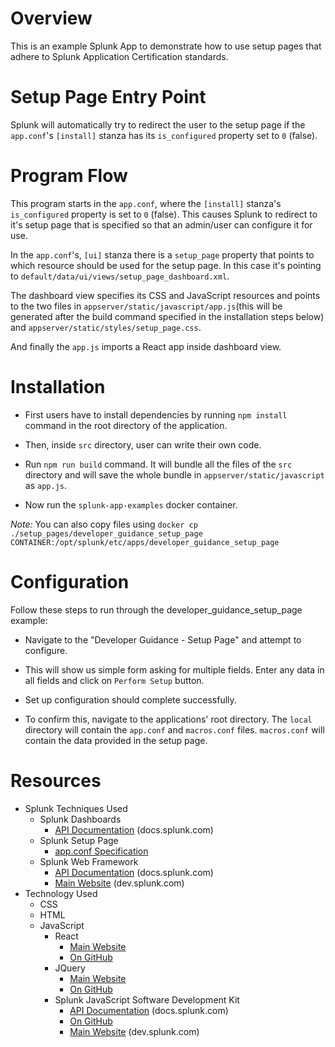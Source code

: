 # Overview

This is an example Splunk App to demonstrate how to use setup pages that adhere to Splunk Application Certification standards.

# Setup Page Entry Point

Splunk will automatically try to redirect the user to the setup page if the `app.conf`'s `[install]` stanza has its `is_configured` property set to `0` (false).

# Program Flow

This program starts in the `app.conf`, where the `[install]` stanza's `is_configured` property is set to `0` (false). This causes Splunk to redirect to it's setup page that is specified so that an admin/user can configure it for use.

In the `app.conf`'s, `[ui]` stanza there is a `setup_page` property that points to which resource should be used for the setup page. In this case it's pointing to `default/data/ui/views/setup_page_dashboard.xml`.

The dashboard view specifies its CSS and JavaScript resources and points to the two files in `appserver/static/javascript/app.js`(this will be generated after the build command specified in the installation steps below) and `appserver/static/styles/setup_page.css`.

And finally the `app.js` imports a React app inside dashboard view.

# Installation
- First users have to install dependencies by running `npm install` command in the root directory of the application.

- Then, inside `src` directory, user can write their own code.

- Run `npm run build` command. It will bundle all the files of the `src` directory and will save the whole bundle in `appserver/static/javascript` as `app.js`.

- Now run the `splunk-app-examples` docker container.

*Note:* You can also copy files using `docker cp ./setup_pages/developer_guidance_setup_page CONTAINER:/opt/splunk/etc/apps/developer_guidance_setup_page`

# Configuration
Follow these steps to run through the developer_guidance_setup_page example:

- Navigate to the "Developer Guidance - Setup Page" and attempt to configure.

- This will show us simple form asking for multiple fields. Enter any data in all fields and click on `Perform Setup` button.

- Set up configuration should complete successfully.

- To confirm this, navigate to the applications' root directory. The `local` directory will contain the `app.conf` and `macros.conf` files. `macros.conf` will contain the data provided in the setup page.

# Resources
- Splunk Techniques Used
    - Splunk Dashboards
        - [API Documentation](https://docs.splunk.com/Documentation/SplunkCloud/latest/Viz/PanelreferenceforSimplifiedXML) (docs.splunk.com)
    - Splunk Setup Page
        - [app.conf Specification](https://docs.splunk.com/Documentation/Splunk/latest/admin/Appconf#.5Bui.5D)
    - Splunk Web Framework
        - [API Documentation](https://docs.splunk.com/Documentation/WebFramework) (docs.splunk.com)
        - [Main Website](https://dev.splunk.com/webframework) (dev.splunk.com)
- Technology Used
    - CSS
    - HTML
    - JavaScript
        - React
            - [Main Website](https://reactjs.org/)
            - [On GitHub](https://github.com/facebook/react)
        - JQuery
            - [Main Website](https://jquery.com/)
            - [On GitHub](https://github.com/jquery/jquery/)
        - Splunk JavaScript Software Development Kit
            - [API Documentation](https://docs.splunk.com/Documentation/JavaScriptSDK) (docs.splunk.com)
            - [On GitHub](https://github.com/splunk/splunk-sdk-javascript)
            - [Main Website](https://dev.splunk.com/enterprise/docs/devtools/javascript/sdk-javascript) (dev.splunk.com)

